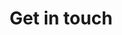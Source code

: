 ---
title: "Get in touch"
defaults:
  # _pages
  - scope:
      path: ""
      type: pages
    values:
      layout: single
      author_profile: true
permalink: /contact/
---